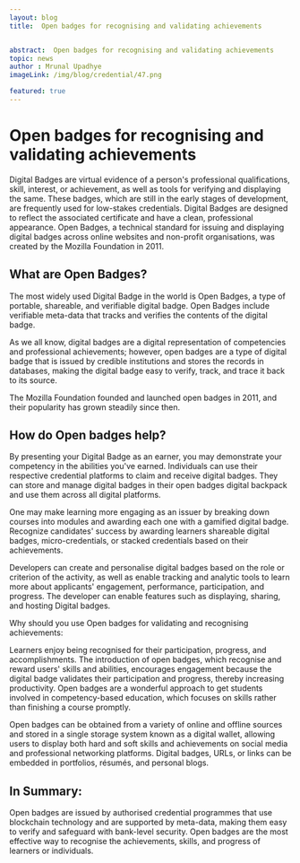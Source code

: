 ```yaml
---
layout: blog
title:  Open badges for recognising and validating achievements


abstract:  Open badges for recognising and validating achievements
topic: news
author : Mrunal Upadhye
imageLink: /img/blog/credential/47.png

featured: true
---
```


# Open badges for recognising and validating achievements

Digital Badges are virtual evidence of a person's professional qualifications, skill, interest, or achievement, as well as tools for verifying and displaying the same. These badges, which are still in the early stages of development, are frequently used for low-stakes credentials. Digital Badges are designed to reflect the associated certificate and have a clean, professional appearance. Open Badges, a technical standard for issuing and displaying digital badges across online websites and non-profit organisations, was created by the Mozilla Foundation in 2011.

## What are Open Badges?

The most widely used Digital Badge in the world is Open Badges, a type of portable, shareable, and verifiable digital badge. Open Badges include verifiable meta-data that tracks and verifies the contents of the digital badge.

As we all know, digital badges are a digital representation of competencies and professional achievements; however, open badges are a type of digital badge that is issued by credible institutions and stores the records in databases, making the digital badge easy to verify, track, and trace it back to its source.

The Mozilla Foundation founded and launched open badges in 2011, and their popularity has grown steadily since then.

## How do Open badges help?

By presenting your Digital Badge as an earner, you may demonstrate your competency in the abilities you've earned. Individuals can use their respective credential platforms to claim and receive digital badges. They can store and manage digital badges in their open badges digital backpack and use them across all digital platforms.

One may make learning more engaging as an issuer by breaking down courses into modules and awarding each one with a gamified digital badge. Recognize candidates' success by awarding learners shareable digital badges, micro-credentials, or stacked credentials based on their achievements.

Developers can create and personalise digital badges based on the role or criterion of the activity, as well as enable tracking and analytic tools to learn more about applicants' engagement, performance, participation, and progress. The developer can enable features such as displaying, sharing, and hosting Digital badges.

Why should you use Open badges for validating and recognising achievements:

Learners enjoy being recognised for their participation, progress, and accomplishments. The introduction of open badges, which recognise and reward users' skills and abilities, encourages engagement because the digital badge validates their participation and progress, thereby increasing productivity. Open badges are a wonderful approach to get students involved in competency-based education, which focuses on skills rather than finishing a course promptly.

Open badges can be obtained from a variety of online and offline sources and stored in a single storage system known as a digital wallet, allowing users to display both hard and soft skills and achievements on social media and professional networking platforms. Digital badges, URLs, or links can be embedded in portfolios, résumés, and personal blogs.

## In Summary:

Open badges are issued by authorised credential programmes that use blockchain technology and are supported by meta-data, making them easy to verify and safeguard with bank-level security. Open badges are the most effective way to recognise the achievements, skills, and progress of learners or individuals.

